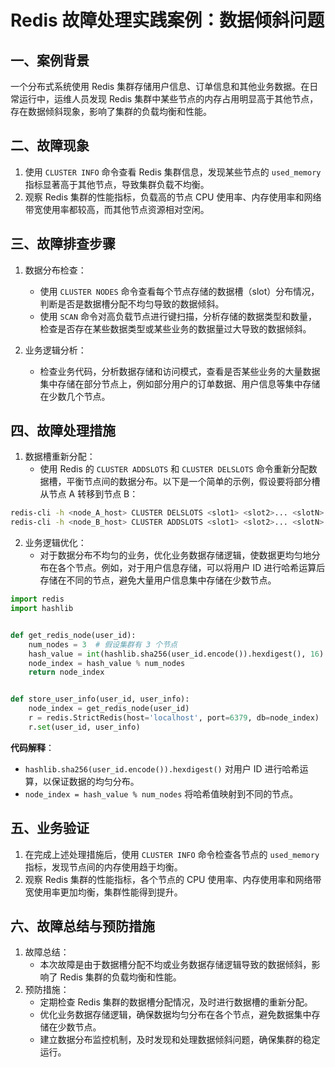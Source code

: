 # Redis 故障处理实践案例：数据倾斜问题

## 一、案例背景
一个分布式系统使用 Redis 集群存储用户信息、订单信息和其他业务数据。在日常运行中，运维人员发现 Redis 集群中某些节点的内存占用明显高于其他节点，存在数据倾斜现象，影响了集群的负载均衡和性能。


## 二、故障现象
1. 使用 `CLUSTER INFO` 命令查看 Redis 集群信息，发现某些节点的 `used_memory` 指标显著高于其他节点，导致集群负载不均衡。
2. 观察 Redis 集群的性能指标，负载高的节点 CPU 使用率、内存使用率和网络带宽使用率都较高，而其他节点资源相对空闲。


## 三、故障排查步骤
1. 数据分布检查：
    - 使用 `CLUSTER NODES` 命令查看每个节点存储的数据槽（slot）分布情况，判断是否是数据槽分配不均匀导致的数据倾斜。
    - 使用 `SCAN` 命令对高负载节点进行键扫描，分析存储的数据类型和数量，检查是否存在某些数据类型或某些业务的数据量过大导致的数据倾斜。


2. 业务逻辑分析：
    - 检查业务代码，分析数据存储和访问模式，查看是否某些业务的大量数据集中存储在部分节点上，例如部分用户的订单数据、用户信息等集中存储在少数几个节点。


## 四、故障处理措施
1. 数据槽重新分配：
    - 使用 Redis 的 `CLUSTER ADDSLOTS` 和 `CLUSTER DELSLOTS` 命令重新分配数据槽，平衡节点间的数据分布。以下是一个简单的示例，假设要将部分槽从节点 A 转移到节点 B：

```bash
redis-cli -h <node_A_host> CLUSTER DELSLOTS <slot1> <slot2>... <slotN>
redis-cli -h <node_B_host> CLUSTER ADDSLOTS <slot1> <slot2>... <slotN>
```


2. 业务逻辑优化：
    - 对于数据分布不均匀的业务，优化业务数据存储逻辑，使数据更均匀地分布在各个节点。例如，对于用户信息存储，可以将用户 ID 进行哈希运算后存储在不同的节点，避免大量用户信息集中存储在少数节点。

```python
import redis
import hashlib


def get_redis_node(user_id):
    num_nodes = 3  # 假设集群有 3 个节点
    hash_value = int(hashlib.sha256(user_id.encode()).hexdigest(), 16)
    node_index = hash_value % num_nodes
    return node_index


def store_user_info(user_id, user_info):
    node_index = get_redis_node(user_id)
    r = redis.StrictRedis(host='localhost', port=6379, db=node_index)
    r.set(user_id, user_info)
```

**代码解释**：
- `hashlib.sha256(user_id.encode()).hexdigest()` 对用户 ID 进行哈希运算，以保证数据的均匀分布。
- `node_index = hash_value % num_nodes` 将哈希值映射到不同的节点。


## 五、业务验证
1. 在完成上述处理措施后，使用 `CLUSTER INFO` 命令检查各节点的 `used_memory` 指标，发现节点间的内存使用趋于均衡。
2. 观察 Redis 集群的性能指标，各个节点的 CPU 使用率、内存使用率和网络带宽使用率更加均衡，集群性能得到提升。


## 六、故障总结与预防措施
1. 故障总结：
    - 本次故障是由于数据槽分配不均或业务数据存储逻辑导致的数据倾斜，影响了 Redis 集群的负载均衡和性能。
2. 预防措施：
    - 定期检查 Redis 集群的数据槽分配情况，及时进行数据槽的重新分配。
    - 优化业务数据存储逻辑，确保数据均匀分布在各个节点，避免数据集中存储在少数节点。
    - 建立数据分布监控机制，及时发现和处理数据倾斜问题，确保集群的稳定运行。
